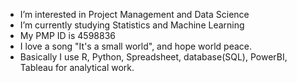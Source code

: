 - I’m interested in Project Management and Data Science
- I’m currently studying Statistics and Machine Learning
- My PMP ID is 4598836
- I love a song "It's a small world", and hope world peace.
- Basically I use R, Python, Spreadsheet, database(SQL), PowerBI, Tableau for analytical work.
<!---
YunaRuka/YunaRuka is a ✨ special ✨ repository because its `README.md` (this file) appears on your GitHub profile.
You can click the Preview link to take a look at your changes.
--->
